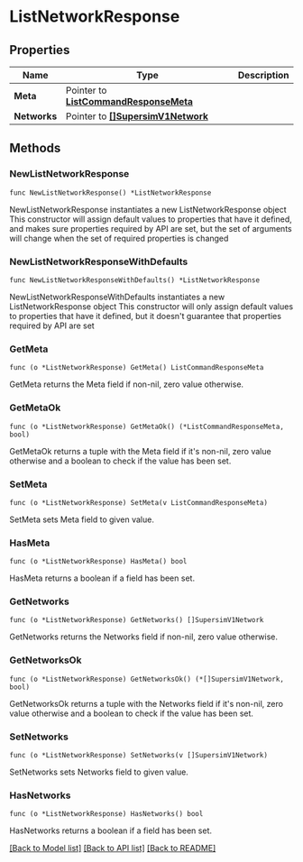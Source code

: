 # ListNetworkResponse

## Properties

Name | Type | Description
------------ | ------------- | -------------
**Meta** | Pointer to [**ListCommandResponseMeta**](ListCommandResponse_meta.md) |  | [optional] 
**Networks** | Pointer to [**[]SupersimV1Network**](SupersimV1Network.md) |  | [optional] 

## Methods

### NewListNetworkResponse

`func NewListNetworkResponse() *ListNetworkResponse`

NewListNetworkResponse instantiates a new ListNetworkResponse object
This constructor will assign default values to properties that have it defined,
and makes sure properties required by API are set, but the set of arguments
will change when the set of required properties is changed

### NewListNetworkResponseWithDefaults

`func NewListNetworkResponseWithDefaults() *ListNetworkResponse`

NewListNetworkResponseWithDefaults instantiates a new ListNetworkResponse object
This constructor will only assign default values to properties that have it defined,
but it doesn't guarantee that properties required by API are set

### GetMeta

`func (o *ListNetworkResponse) GetMeta() ListCommandResponseMeta`

GetMeta returns the Meta field if non-nil, zero value otherwise.

### GetMetaOk

`func (o *ListNetworkResponse) GetMetaOk() (*ListCommandResponseMeta, bool)`

GetMetaOk returns a tuple with the Meta field if it's non-nil, zero value otherwise
and a boolean to check if the value has been set.

### SetMeta

`func (o *ListNetworkResponse) SetMeta(v ListCommandResponseMeta)`

SetMeta sets Meta field to given value.

### HasMeta

`func (o *ListNetworkResponse) HasMeta() bool`

HasMeta returns a boolean if a field has been set.

### GetNetworks

`func (o *ListNetworkResponse) GetNetworks() []SupersimV1Network`

GetNetworks returns the Networks field if non-nil, zero value otherwise.

### GetNetworksOk

`func (o *ListNetworkResponse) GetNetworksOk() (*[]SupersimV1Network, bool)`

GetNetworksOk returns a tuple with the Networks field if it's non-nil, zero value otherwise
and a boolean to check if the value has been set.

### SetNetworks

`func (o *ListNetworkResponse) SetNetworks(v []SupersimV1Network)`

SetNetworks sets Networks field to given value.

### HasNetworks

`func (o *ListNetworkResponse) HasNetworks() bool`

HasNetworks returns a boolean if a field has been set.


[[Back to Model list]](../README.md#documentation-for-models) [[Back to API list]](../README.md#documentation-for-api-endpoints) [[Back to README]](../README.md)


